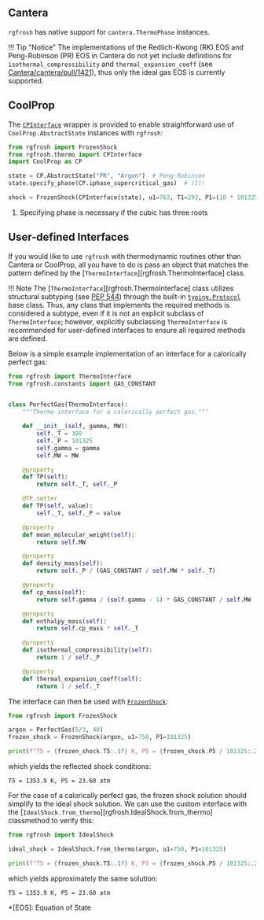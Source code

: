 ## Cantera

`rgfrosh` has native support for `cantera.ThermoPhase` instances.

!!! Tip "Notice"
    The implementations of the Redlich-Kwong (RK) EOS and Peng-Robinson (PR) EOS
    in Cantera do not yet include definitions for `isothermal_compressibility` and
    `thermal_expansion_coeff`
    (see [Cantera/cantera/pull/1421](https://github.com/Cantera/cantera/pull/1421)), thus
    only the ideal gas EOS is currently supported.

## CoolProp

The [`CPInterface`](../../reference/thermo/#rgfrosh.thermo.CPInterface) wrapper is
provided to enable straightforward use of `CoolProp.AbstractState` instances with `rgfrosh`:

```python hl_lines="8"
from rgfrosh import FrozenShock
from rgfrosh.thermo import CPInterface
import CoolProp as CP

state = CP.AbstractState("PR", "Argon")  # Peng-Robinson
state.specify_phase(CP.iphase_supercritical_gas)  # (1)!

shock = FrozenShock(CPInterface(state), u1=763, T1=293, P1=(10 * 101325))
```

1. Specifying phase is necessary if the cubic has three roots

## User-defined Interfaces

If you would like to use `rgfrosh` with thermodynamic routines other than Cantera or 
CoolProp, all you have to do is pass an object that matches the pattern defined by the 
[`ThermoInterface`][rgfrosh.ThermoInterface] class.

!!! Note
    The [`ThermoInterface`][rgfrosh.ThermoInterface] class utilizes structural 
    subtyping (see [PEP 544](https://www.python.org/dev/peps/pep-0544/)) through the 
    built-in [`typing.Protocol`](https://docs.python.org/3/library/typing.html#typing.Protocol)
    base class. Thus, any class that implements the required methods is considered a 
    subtype, even if it is not an explicit subclass of `ThermoInterface`; however, 
    explicitly subclassing `ThermoInterface` is recommended for user-defined 
    interfaces to ensure all required methods are defined.

Below is a simple example implementation of an interface for a calorically perfect gas:

```python
from rgfrosh import ThermoInterface
from rgfrosh.constants import GAS_CONSTANT


class PerfectGas(ThermoInterface):
    """Thermo interface for a calorically perfect gas."""

    def __init__(self, gamma, MW):
        self._T = 300
        self._P = 101325
        self.gamma = gamma
        self.MW = MW

    @property
    def TP(self):
        return self._T, self._P

    @TP.setter
    def TP(self, value):
        self._T, self._P = value

    @property
    def mean_molecular_weight(self):
        return self.MW

    @property
    def density_mass(self):
        return self._P / (GAS_CONSTANT / self.MW * self._T)

    @property
    def cp_mass(self):
        return self.gamma / (self.gamma - 1) * GAS_CONSTANT / self.MW

    @property
    def enthalpy_mass(self):
        return self.cp_mass * self._T

    @property
    def isothermal_compressibility(self):
        return 1 / self._P

    @property
    def thermal_expansion_coeff(self):
        return 1 / self._T
```

The interface can then be used with [`FrozenShock`](../../reference/shock/frozen):

```python hl_lines="4"
from rgfrosh import FrozenShock

argon = PerfectGas(5/3, 40)
frozen_shock = FrozenShock(argon, u1=750, P1=101325)

print(f"T5 = {frozen_shock.T5:.1f} K, P5 = {frozen_shock.P5 / 101325:.2f} atm")
```

which yields the reflected shock conditions:

```
T5 = 1353.9 K, P5 = 23.60 atm
```

For the case of a calorically perfect gas, the frozen shock solution should simplify to the
ideal shock solution. We can use the custom interface with the 
[`IdealShock.from_thermo`][rgfrosh.IdealShock.from_thermo] classmethod to verify this:

```python hl_lines="3"
from rgfrosh import IdealShock

ideal_shock = IdealShock.from_thermo(argon, u1=750, P1=101325)

print(f"T5 = {frozen_shock.T5:.1f} K, P5 = {frozen_shock.P5 / 101325:.2f} atm")
```

which yields approximately the same solution:

```
T5 = 1353.9 K, P5 = 23.60 atm
```


*[EOS]: Equation of State
